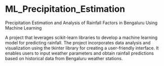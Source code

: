 # ML_Precipitation_Estimation
Precipitation Estimation and Analysis of Rainfall Factors in Bengaluru Using Machine Learning

A project that leverages scikit-learn libraries to develop a machine learning model for predicting rainfall. 
The project incorporates data analysis and visualization using the tkinter library for creating a user-friendly interface. 
It enables users to input weather parameters and obtain rainfall predictions based on historical data from Bengaluru weather stations.
